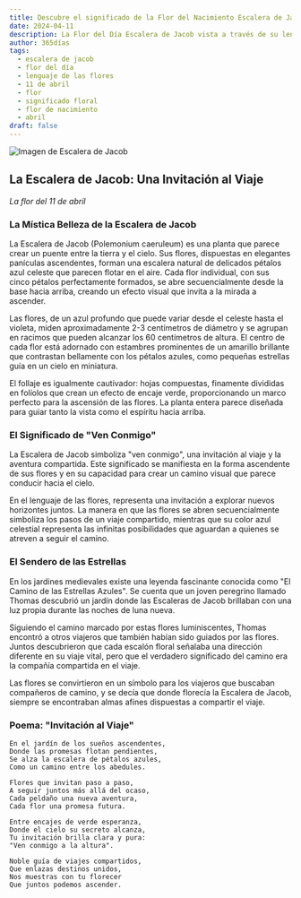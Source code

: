 ```yaml
---
title: Descubre el significado de la Flor del Nacimiento Escalera de Jacob del 11 de abril
date: 2024-04-11
description: La Flor del Día Escalera de Jacob vista a través de su lenguaje floral e historias
author: 365días
tags:
  - escalera de jacob
  - flor del día
  - lenguaje de las flores
  - 11 de abril
  - flor
  - significado floral
  - flor de nacimiento
  - abril
draft: false
---
```


![Imagen de Escalera de Jacob](https://cdn.pixabay.com/photo/2022/08/25/17/02/jacobs-ladder-7410808_1280.jpg#center#center)


## La Escalera de Jacob: Una Invitación al Viaje
*La flor del 11 de abril*

### La Mística Belleza de la Escalera de Jacob

La Escalera de Jacob (Polemonium caeruleum) es una planta que parece crear un puente entre la tierra y el cielo. Sus flores, dispuestas en elegantes panículas ascendentes, forman una escalera natural de delicados pétalos azul celeste que parecen flotar en el aire. Cada flor individual, con sus cinco pétalos perfectamente formados, se abre secuencialmente desde la base hacia arriba, creando un efecto visual que invita a la mirada a ascender.

Las flores, de un azul profundo que puede variar desde el celeste hasta el violeta, miden aproximadamente 2-3 centímetros de diámetro y se agrupan en racimos que pueden alcanzar los 60 centímetros de altura. El centro de cada flor está adornado con estambres prominentes de un amarillo brillante que contrastan bellamente con los pétalos azules, como pequeñas estrellas guía en un cielo en miniatura.

El follaje es igualmente cautivador: hojas compuestas, finamente divididas en folíolos que crean un efecto de encaje verde, proporcionando un marco perfecto para la ascensión de las flores. La planta entera parece diseñada para guiar tanto la vista como el espíritu hacia arriba.

### El Significado de "Ven Conmigo"

La Escalera de Jacob simboliza "ven conmigo", una invitación al viaje y la aventura compartida. Este significado se manifiesta en la forma ascendente de sus flores y en su capacidad para crear un camino visual que parece conducir hacia el cielo.

En el lenguaje de las flores, representa una invitación a explorar nuevos horizontes juntos. La manera en que las flores se abren secuencialmente simboliza los pasos de un viaje compartido, mientras que su color azul celestial representa las infinitas posibilidades que aguardan a quienes se atreven a seguir el camino.

### El Sendero de las Estrellas

En los jardines medievales existe una leyenda fascinante conocida como "El Camino de las Estrellas Azules". Se cuenta que un joven peregrino llamado Thomas descubrió un jardín donde las Escaleras de Jacob brillaban con una luz propia durante las noches de luna nueva.

Siguiendo el camino marcado por estas flores luminiscentes, Thomas encontró a otros viajeros que también habían sido guiados por las flores. Juntos descubrieron que cada escalón floral señalaba una dirección diferente en su viaje vital, pero que el verdadero significado del camino era la compañía compartida en el viaje.

Las flores se convirtieron en un símbolo para los viajeros que buscaban compañeros de camino, y se decía que donde florecía la Escalera de Jacob, siempre se encontraban almas afines dispuestas a compartir el viaje.

### Poema: "Invitación al Viaje"

```
En el jardín de los sueños ascendentes,
Donde las promesas flotan pendientes,
Se alza la escalera de pétalos azules,
Como un camino entre los abedules.

Flores que invitan paso a paso,
A seguir juntos más allá del ocaso,
Cada peldaño una nueva aventura,
Cada flor una promesa futura.

Entre encajes de verde esperanza,
Donde el cielo su secreto alcanza,
Tu invitación brilla clara y pura:
"Ven conmigo a la altura".

Noble guía de viajes compartidos,
Que enlazas destinos unidos,
Nos muestras con tu florecer
Que juntos podemos ascender.
```